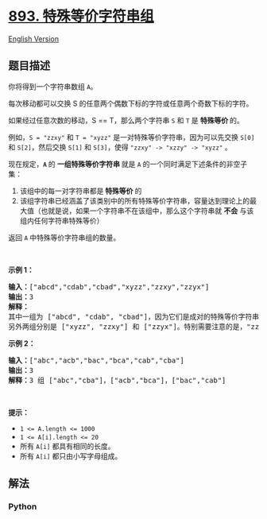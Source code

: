 # [893. 特殊等价字符串组](https://leetcode-cn.com/problems/groups-of-special-equivalent-strings)

[English Version](/leetcode/0800-0899/0893.Groups%20of%20Special-Equivalent%20Strings/README_EN.md)

## 题目描述

<!-- 这里写题目描述 -->

<p>你将得到一个字符串数组 <code>A</code>。</p>

<p>每次移动都可以交换 S 的任意两个偶数下标的字符或任意两个奇数下标的字符。</p>

<p>如果经过任意次数的移动，S == T，那么两个字符串 <code>S</code> 和 <code>T</code> 是 <strong>特殊等价 </strong>的。</p>

<p>例如，<code>S = &quot;zzxy&quot;</code> 和 <code>T = &quot;xyzz&quot;</code> 是一对特殊等价字符串，因为可以先交换 <code>S[0]</code> 和 <code>S[2]</code>，然后交换 <code>S[1]</code> 和 <code>S[3]</code>，使得 <code>&quot;zzxy&quot; -&gt; &quot;xzzy&quot; -&gt; &quot;xyzz&quot;</code> 。</p>

<p>现在规定，<strong><code>A</code> </strong>的 <strong>一组特殊等价字符串 </strong>就是 <code>A</code> 的一个同时满足下述条件的非空子集：</p>

<ol>
	<li>该组中的每一对字符串都是<strong> 特殊等价 </strong>的</li>
	<li>该组字符串已经涵盖了该类别中的所有特殊等价字符串，容量达到理论上的最大值（也就是说，如果一个字符串不在该组中，那么这个字符串就 <strong>不会</strong> 与该组内任何字符串特殊等价）</li>
</ol>

<p>返回 <code>A</code>&nbsp;中特殊等价字符串组的数量。</p>

<p>&nbsp;</p>

<ul>
</ul>

<p><strong>示例 1：</strong></p>

<pre><strong>输入：</strong>[&quot;abcd&quot;,&quot;cdab&quot;,&quot;cbad&quot;,&quot;xyzz&quot;,&quot;zzxy&quot;,&quot;zzyx&quot;]
<strong>输出：</strong>3
<strong>解释：</strong>
其中一组为 [&quot;abcd&quot;, &quot;cdab&quot;, &quot;cbad&quot;]，因为它们是成对的特殊等价字符串，且没有其他字符串与这些字符串特殊等价。
另外两组分别是 [&quot;xyzz&quot;, &quot;zzxy&quot;] 和 [&quot;zzyx&quot;]。特别需要注意的是，&quot;zzxy&quot; 不与 &quot;zzyx&quot; 特殊等价。
</pre>

<p><strong>示例 2：</strong></p>

<pre><strong>输入：</strong>[&quot;abc&quot;,&quot;acb&quot;,&quot;bac&quot;,&quot;bca&quot;,&quot;cab&quot;,&quot;cba&quot;]
<strong>输出：</strong>3
<strong>解释：</strong>3 组 [&quot;abc&quot;,&quot;cba&quot;]，[&quot;acb&quot;,&quot;bca&quot;]，[&quot;bac&quot;,&quot;cab&quot;]
</pre>

<p>&nbsp;</p>

<p><strong>提示：</strong></p>

<ul>
	<li><code>1 &lt;= A.length &lt;= 1000</code></li>
	<li><code>1 &lt;= A[i].length &lt;= 20</code></li>
	<li>所有&nbsp;<code>A[i]</code>&nbsp;都具有相同的长度。</li>
	<li>所有&nbsp;<code>A[i]</code>&nbsp;都只由小写字母组成。</li>
</ul>


## 解法

<!-- 这里可写通用的实现逻辑 -->

<!-- tabs:start -->

### **Python**

<!-- 这里可写当前语言的特殊实现逻辑 -->

```python

```

<!-- tabs:end -->

